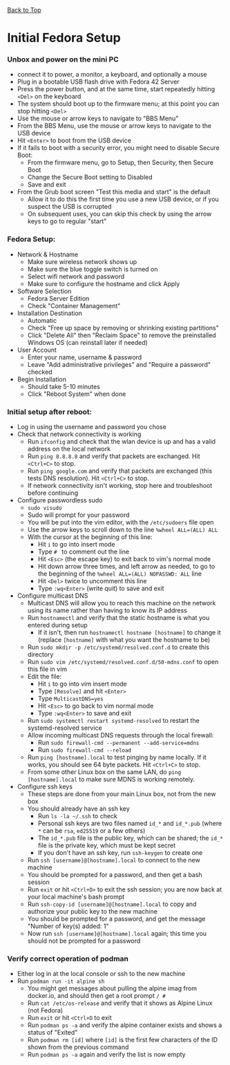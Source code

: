 [Back to Top](README.md)

# Initial Fedora Setup

### Unbox and power on the mini PC
* connect it to power, a monitor, a keyboard, and optionally a mouse
* Plug in a bootable USB flash drive with Fedora 42 Server
* Press the power button, and at the same time, start repeatedly hitting `<Del>` on the keyboard
* The system should boot up to the firmware menu; at this point you can stop hitting `<Del>`
* Use the mouse or arrow keys to navigate to "BBS Menu"
* From the BBS Menu, use the mouse or arrow keys to navigate to the USB device
* Hit `<Enter>` to boot from the USB device
* If it fails to boot with a security error, you might need to disable Secure Boot:
    * From the firmware menu, go to Setup, then Security, then Secure Boot
	* Change the Secure Boot setting to Disabled
	* Save and exit
* From the Grub boot screen "Test this media and start" is the default
    * Allow it to do this the first time you use a new USB device, or if you suspect the USB is corrupted
    * On subsequent uses, you can skip this check by using the arrow keys to go to regular "start"


### Fedora Setup:
* Network & Hostname
	* Make sure wireless network shows up
	* Make sure the blue toggle switch is turned on
	* Select wifi network and password
	* Make sure to configure the hostname and click Apply
* Software Selection
	* Fedora Server Edition
	* Check "Container Management"
* Installation Destination
	* Automatic
	* Check "Free up space by removing or shrinking existing partitions"
	* Click "Delete All" then "Reclaim Space" to remove the preinstalled Windows OS (can reinstall later if needed)
* User Account
	* Enter your name, username & password
	* Leave "Add administrative privileges" and "Require a password" checked
* Begin Installation
	* Should take 5-10 minutes
	* Click "Reboot System" when done

### Initial setup after reboot:
* Log in using the username and password you chose
* Check that network connectivity is working
    * Run `ifconfig` and check that the wlan device is up and has a valid address on the local network
    * Run `ping 8.8.8.8` and verify that packets are exchanged.  Hit `<Ctrl+C>` to stop.
    * Run `ping google.com` and verify that packets are exchanged (this tests DNS resolution).  Hit `<Ctrl+C>` to stop.
	* If network connectivity isn't working, stop here and troubleshoot before continuing
* Configure passwordless sudo
	* `sudo visudo`
	* Sudo will prompt for your password
	* You will be put into the vim editor, with the `/etc/sudoers` file open
	* Use the arrow keys to scroll down to the line `%wheel ALL=(ALL) ALL`
	* With the cursor at the beginning of this line:
		* Hit `i` to go into insert mode
		* Type `# ` to comment out the line
		* Hit `<Esc>` (the escape key) to exit back to vim's normal mode
		* Hit down arrow three times, and left arrow as needed, to go to the beginning of the `%wheel ALL=(ALL) NOPASSWD: ALL` line
		* Hit `<Del>` twice to uncomment this line
		* Type `:wq<Enter>` (write quit) to save and exit
* Configure multicast DNS
	* Multicast DNS will allow you to reach this machine on the network using its name rather than having to know its IP address
	* Run `hostnamectl` and verify that the static hostname is what you entered during setup
		* If it isn't, then run `hostnamectl hostname [hostname]` to change it (replace `[hostname]` with what you want the hostname to be)
	* Run `sudo mkdir -p /etc/systemd/resolved.conf.d` to create this directory
	* Run `sudo vim /etc/systemd/resolved.conf.d/50-mdns.conf` to open this file in vim
	* Edit the file:
		* Hit `i` to go into vim insert mode
		* Type `[Resolve]` and hit `<Enter>`
		* Type `MulticastDNS=yes`
		* Hit `<Esc>` to go back to vim normal mode
		* Type `:wq<Enter>` to save and exit
	* Run `sudo systemctl restart systemd-resolved` to restart the systemd-resolved service
    * Allow incoming multicast DNS requests through the local firewall:
        * Run `sudo firewall-cmd --permanent --add-service=mdns`
        * Run `sudo firewall-cmd --reload`
	* Run `ping [hostname].local` to test pinging by name locally.  If it works, you should see 64 byte packets.  Hit `<Ctrl+C>` to stop.
	* From some other Linux box on the same LAN, do `ping [hostname].local` to make sure MDNS is working remotely.
* Configure ssh keys
    * These steps are done from your main Linux box, not from the new box
	* You should already have an ssh key
		* Run `ls -la ~/.ssh` to check
		* Personal ssh keys are two files named `id_*` and `id_*.pub` (where `*` can be `rsa`, `ed25519` or a few others)
		* The `id_*.pub` file is the public key, which can be shared; the `id_*` file is the private key, which must be kept secret
		* If you don't have an ssh key, run `ssh-keygen` to create one
	* Run `ssh [username]@[hostname].local` to connect to the new machine
	* You should be prompted for a password, and then get a bash session
	* Run `exit` or hit `<Ctrl+D>` to exit the ssh session; you are now back at your local machine's bash prompt
	* Run `ssh-copy-id [username]@[hostname].local` to copy and authorize your public key to the new machine
	* You should be prompted for a password, and get the message "Number of key(s) added: 1"
	* Now run `ssh [username]@[hostname].local` again; this time you should not be prompted for a password

### Verify correct operation of podman
* Either log in at the local console or ssh to the new machine
* Run `podman run -it alpine sh`
    * You might get messages about pulling the alpine imag from docker.io, and should then get a root prompt `/ #`
    * Run `cat /etc/os-release` and verify that it shows as Alpine Linux (not Fedora)
    * Run `exit` or hit `<Ctrl+D` to exit
    * Run `podman ps -a` and verify the alpine container exists and shows a status of "Exited"
    * Run `podman rm [id]` where `[id]` is the first few characters of the ID shown from the previous command
    * Run `podman ps -a` again and verify the list is now empty
